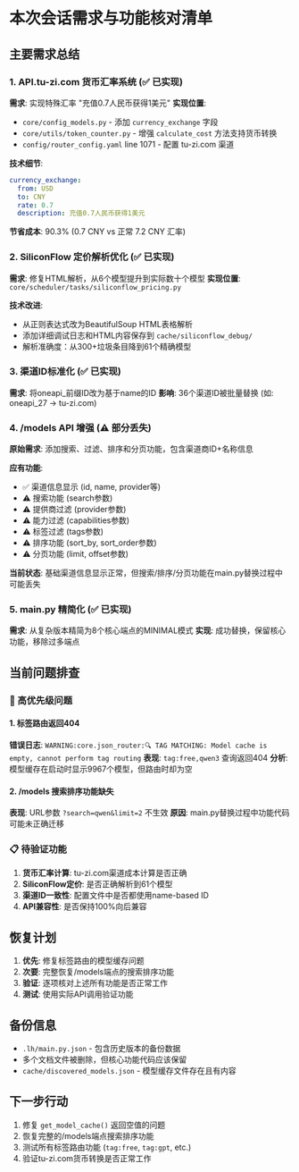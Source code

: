 # 本次会话需求与功能核对清单

## 主要需求总结

### 1. API.tu-zi.com 货币汇率系统 (✅ 已实现)
**需求**: 实现特殊汇率 "充值0.7人民币获得1美元"
**实现位置**: 
- `core/config_models.py` - 添加 `currency_exchange` 字段
- `core/utils/token_counter.py` - 增强 `calculate_cost` 方法支持货币转换
- `config/router_config.yaml` line 1071 - 配置 tu-zi.com 渠道

**技术细节**:
```yaml
currency_exchange:
  from: USD
  to: CNY
  rate: 0.7
  description: 充值0.7人民币获得1美元
```

**节省成本**: 90.3% (0.7 CNY vs 正常 7.2 CNY 汇率)

### 2. SiliconFlow 定价解析优化 (✅ 已实现)
**需求**: 修复HTML解析，从6个模型提升到实际数十个模型
**实现位置**: `core/scheduler/tasks/siliconflow_pricing.py`

**技术改进**:
- 从正则表达式改为BeautifulSoup HTML表格解析
- 添加详细调试日志和HTML内容保存到 `cache/siliconflow_debug/`
- 解析准确度：从300+垃圾条目降到61个精确模型

### 3. 渠道ID标准化 (✅ 已实现)  
**需求**: 将oneapi_前缀ID改为基于name的ID
**影响**: 36个渠道ID被批量替换 (如: oneapi_27 → tu-zi.com)

### 4. /models API 增强 (⚠️ 部分丢失)
**原始需求**: 添加搜索、过滤、排序和分页功能，包含渠道商ID+名称信息

**应有功能**:
- ✅ 渠道信息显示 (id, name, provider等)
- ⚠️ 搜索功能 (search参数)
- ⚠️ 提供商过滤 (provider参数) 
- ⚠️ 能力过滤 (capabilities参数)
- ⚠️ 标签过滤 (tags参数)
- ⚠️ 排序功能 (sort_by, sort_order参数)
- ⚠️ 分页功能 (limit, offset参数)

**当前状态**: 基础渠道信息显示正常，但搜索/排序/分页功能在main.py替换过程中可能丢失

### 5. main.py 精简化 (✅ 已实现)
**需求**: 从复杂版本精简为8个核心端点的MINIMAL模式
**实现**: 成功替换，保留核心功能，移除过多端点

## 当前问题排查

### 🚨 高优先级问题

#### 1. 标签路由返回404
**错误日志**: `WARNING:core.json_router:🔍 TAG MATCHING: Model cache is empty, cannot perform tag routing`
**表现**: `tag:free,qwen3` 查询返回404
**分析**: 模型缓存在启动时显示9967个模型，但路由时却为空

#### 2. /models 搜索排序功能缺失
**表现**: URL参数 `?search=qwen&limit=2` 不生效
**原因**: main.py替换过程中功能代码可能未正确迁移

### 📋 待验证功能

1. **货币汇率计算**: tu-zi.com渠道成本计算是否正确
2. **SiliconFlow定价**: 是否正确解析到61个模型
3. **渠道ID一致性**: 配置文件中是否都使用name-based ID
4. **API兼容性**: 是否保持100%向后兼容

## 恢复计划

1. **优先**: 修复标签路由的模型缓存问题
2. **次要**: 完整恢复/models端点的搜索排序功能  
3. **验证**: 逐项核对上述所有功能是否正常工作
4. **测试**: 使用实际API调用验证功能

## 备份信息

- `.lh/main.py.json` - 包含历史版本的备份数据
- 多个文档文件被删除，但核心功能代码应该保留
- `cache/discovered_models.json` - 模型缓存文件存在且有内容

## 下一步行动

1. 修复 `get_model_cache()` 返回空值的问题
2. 恢复完整的/models端点搜索排序功能
3. 测试所有标签路由功能 (`tag:free`, `tag:gpt`, etc.)
4. 验证tu-zi.com货币转换是否正常工作
